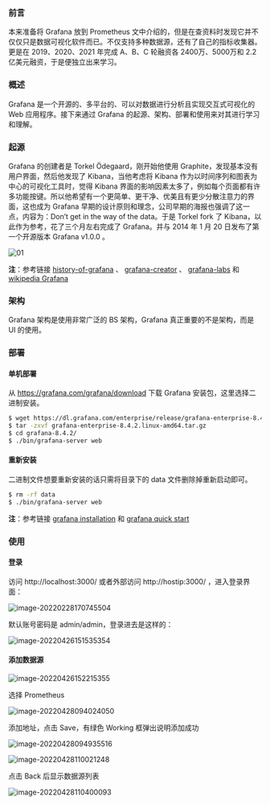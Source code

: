 ### 前言

本来准备将 Grafana 放到 Prometheus 文中介绍的，但是在查资料时发现它并不仅仅只是数据可视化软件而已。不仅支持多种数据源，还有了自己的指标收集器。更是在 2019、2020、2021 年完成 A、B、C 轮融资各 2400万、5000万和 2.2 亿美元融资，于是便独立出来学习。

### 概述

Grafana 是一个开源的、多平台的、可以对数据进行分析且实现交互式可视化的 Web 应用程序。接下来通过 Grafana 的起源、架构、部署和使用来对其进行学习和理解。

### 起源

Grafana 的创建者是 Torkel Ödegaard，刚开始他使用 Graphite，发现基本没有用户界面，然后他发现了 Kibana，当他考虑将 Kibana 作为以时间序列和图表为中心的可视化工具时，觉得 Kibana 界面的影响因素太多了，例如每个页面都有许多功能按键。所以他希望有一个更简单、更干净、优美且有更少分散注意力的界面，这也成为 Grafana 早期的设计原则和理念，公司早期的海报也强调了这一点，内容为：Don’t get in the way of the data。于是 Torkel  fork 了 Kibana，以此作为参考，花了三个月左右完成了 Grafana。并与 2014 年 1 月 20 日发布了第一个开源版本 Grafana v1.0.0 。

![01](images/01.png)

**注**：参考链接 [history-of-grafana](https://grafana.com/blog/2019/09/03/the-mostly-complete-history-of-grafana-ux/) 、 [grafana-creator](https://flagsmith.com/podcast/torkel-odegaard-grafana-creator-project-lead/) 、 [grafana-labs](https://grafana.com/blog/2019/10/04/grafana-labs-at-5-how-we-got-here-and-where-were-going/) 和 [wikipedia Grafana](https://en.wikipedia.org/wiki/Grafana) 

### 架构

Grafana 架构是使用非常广泛的 BS 架构，Grafana 真正重要的不是架构，而是 UI 的使用。

### 部署

#### 单机部署

从 https://grafana.com/grafana/download 下载 Grafana 安装包，这里选择二进制安装。

```bash
$ wget https://dl.grafana.com/enterprise/release/grafana-enterprise-8.4.2.linux-amd64.tar.gz
$ tar -zxvf grafana-enterprise-8.4.2.linux-amd64.tar.gz
$ cd grafana-8.4.2/
$ ./bin/grafana-server web
```

#### 重新安装

二进制文件想要重新安装的话只需将目录下的 data 文件删除掉重新启动即可。

```bash
$ rm -rf data
$ ./bin/grafana-server web
```

**注**：参考链接 [grafana installation](https://grafana.com/docs/grafana/latest/installation/debian/) 和 [grafana quick start](https://www.cnblogs.com/chanshuyi/p/02_grafana_quick_start.html) 

### 使用

#### 登录

访问 http://localhost:3000/ 或者外部访问 http://hostip:3000/ ，进入登录界面：

![image-20220228170745504](images/image-20220228170745504.png)

默认账号密码是 admin/admin，登录进去是这样的：

![image-20220426151535354](images/image-20220426151535354.png)

#### 添加数据源

![image-20220426152215355](images/image-20220426152215355.png)

选择 Prometheus

![image-20220428094024050](images/image-20220428094024050.png)

添加地址，点击 Save，有绿色 Working 框弹出说明添加成功

![image-20220428094935516](images/image-20220428094935516.png)

![image-20220428110021248](images/image-20220428110021248.png)

点击 Back 后显示数据源列表

![image-20220428110400093](images/image-20220428110400093.png)











